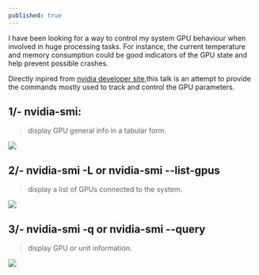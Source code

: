 ```yaml
---
published: true
---
```



I have been looking for a way to control my system GPU behaviour when involved in huge processing tasks. For instance, the current temperature and memory consumption could be good indicators of the GPU state and help prevent possible crashes.

Directly inpired from [nvidia developer site](http://developer.nvidia.com/nvidia-management-library-nvml/),this talk is an attempt to provide the commands mostly used to track and control the GPU parameters.

## 1/- nvidia-smi:
> display GPU general info in a tabular form.

![]({{site.baseurl}}/images/nvidia-smi_.png)


## 2/- nvidia-smi -L or nvidia-smi --list-gpus
> display a list of GPUs connected to the system.
       
![]({{site.baseurl}}/images/nvidia-smi_1.png)


## 3/- nvidia-smi -q or nvidia-smi --query
> display GPU or unit information.
       
![]({{site.baseurl}}/images/nvidia-smi_2.png)
